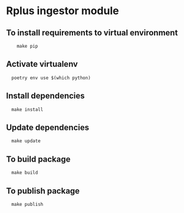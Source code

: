 # Rplus ingestor module

## To install requirements to virtual environment

```shell
    make pip
```

## Activate virtualenv
```shell
  poetry env use $(which python)
```

## Install dependencies
```shell
  make install
```

## Update dependencies
```shell
  make update
```

## To build package
```shell
  make build
```

## To publish package
```shell
  make publish
```
